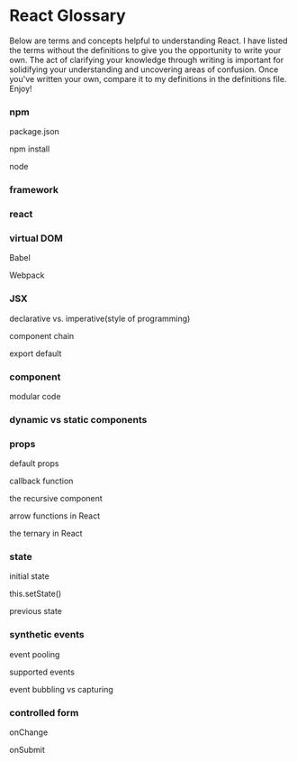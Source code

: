 # React Glossary
Below are terms and concepts helpful to understanding React. I have listed the terms without the definitions to give you the opportunity to write your own. The act of clarifying your knowledge through writing is important for solidifying your understanding and uncovering areas of confusion. Once you've written your own, compare it to my definitions in the definitions file. Enjoy!


### npm


package.json


npm install


node


### framework


### react


### virtual DOM


Babel


Webpack


### JSX


declarative vs. imperative(style of programming)


component chain


export default


### component


modular code


### dynamic vs static components


### props


default props


callback function


the recursive component


arrow functions in React


the ternary in React


### state


initial state


this.setState()


previous state


### synthetic events


event pooling


supported events


event bubbling vs capturing


### controlled form


onChange


onSubmit
